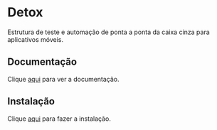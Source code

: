 # Detox

Estrutura de teste e automação de ponta a ponta da caixa cinza para aplicativos móveis.

## Documentação

Clique [aqui](https://github.com/wix/Detox) para ver a documentação.

## Instalação

Clique [aqui](https://www.npmjs.com/package/detox) para fazer a instalação.